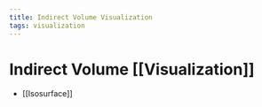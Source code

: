 ```yaml
---
title: Indirect Volume Visualization
tags: visualization
---
```


# Indirect Volume [[Visualization]]
- [[Isosurface]]


















































